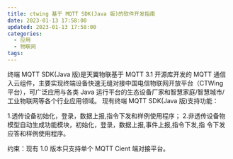 ```yaml
---
title: ctwing 基于 MQTT SDK(Java 版)的软件开发指南
date: 2023-01-13 17:58:00
updated: 2023-01-13 17:58:00
categories:
  - 应用
  - 物联网
tags:
---
```


终端 MQTT SDK(Java 版)是天翼物联基于 MQTT 3.1 开源库开发的 MQTT 通信入云组件，主要实现终端设备快速无缝对接中国电信物联网开放平台（CTWing 平台），可广泛应用与各类 Java 运行平台的生态设备厂家和智慧家庭/智慧城市/工业物联网等各个行业应用领域。
现有终端 MQTT SDK(Java 版)支持功能：

1.透传设备初始化，登录，数据上报,指令下发和样例使用程序；
2.非透传设备物模型自动生成功能模块，初始化，登录，数据上报,事件上报,指令下发,指
令下发应答和样例使用程序。

约束：现有 1.0 版本只支持单个 MQTT Cient 端对接平台。
